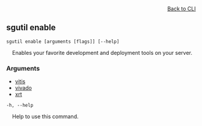 <div id="readme" class="Box-body readme blob js-code-block-container">
<article class="markdown-body entry-content p-3 p-md-6" itemprop="text">
<p align="right">
<a href="https://github.com/fpgasystems/sgrt/blob/main/cli/manual.md#cli">Back to CLI</a>
</p>

## sgutil enable

<code>sgutil enable [arguments [flags]] [--help]</code>
<p>
  &nbsp; &nbsp; Enables your favorite development and deployment tools on your server.
</p>

### Arguments

* [vitis](./sgutil-enable-vitis.md#sgutil-enable-vitis)
* [vivado](./sgutil-enable-vivado.md#sgutil-enable-vivado)
* [xrt](./sgutil-enable-xrt.md#sgutil-enable-xrt)

<code>-h, --help</code>
<p>
  &nbsp; &nbsp; Help to use this command.
</p>